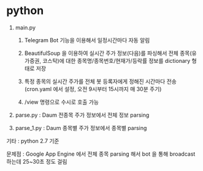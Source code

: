 # python

1. main.py

	1) Telegram Bot 기능을 이용해서 일정시간마다 자동 알림

	2) BeautifulSoup 을 이용하여 실시간 주가 정보(다음)를 파싱해서 전체 종목(유가증권, 코스탁)에 대한 종목명/종목번호/현재가/등락률 정보를 dictionary 형태로 저장
  
	3) 특정 종목의 실시간 주가를 전체 봇 등록자에게 정해진 시간마다 전송(cron.yaml 에서 설정, 오전 9시부터 15시까지 매 30분 주기)

	4) /view 명령으로 수시로 호출 가능
	
	
	
2. parse.py : Daum 전종목 주가 정보에서 전체 정보 parsing
 

3. parse_1.py : Daum 종목별 주가 정보에서 종목별 parsing


기타 : python 2.7 기준


문제점 : Google App Engine 에서 전체 종목 parsing 해서 bot 을 통해 broadcast 하는데 25~30초 정도 걸림

